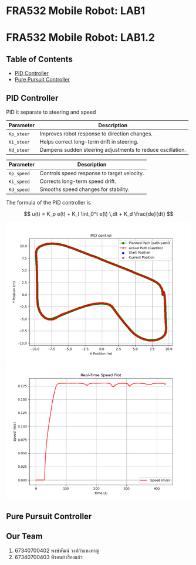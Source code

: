 # FRA532 Mobile Robot: LAB1

# FRA532 Mobile Robot: LAB1.2

## Table of Contents
- [PID Controller](#pid-controller)
- [Pure Pursuit Controller](#pure-pursuit-controller)

## PID Controller
PID it separate to steering and speed 

| Parameter | Description |
|-----------|------------|
| `Kp_steer` | Improves robot response to direction changes. |
| `Ki_steer` | Helps correct long-term drift in steering. |
| `Kd_steer` | Dampens sudden steering adjustments to reduce oscillation. |

| Parameter | Description |
|-----------|------------|
| `Kp_speed` | Controls speed response to target velocity. |
| `Ki_speed` | Corrects long-term speed drift. |
| `Kd_speed` | Smooths speed changes for stability. |

The formula of the PID controller is 

$$ u(t) = K_p e(t) + K_I \int_0^t e(t) \,dt + K_d \frac{de}{dt} $$

![Image Description](https://github.com/peeradonmoke2002/FRA532_LAB1_6702_6703/blob/Path-Tracking-Controller/robot_controller/result/PID/PID_path.png)
![Image Description](https://github.com/peeradonmoke2002/FRA532_LAB1_6702_6703/blob/Path-Tracking-Controller/robot_controller/result/PID/PID_speed.png)



## Pure Pursuit Controller



## Our Team

1. 67340700402 พงษ์พัฒน์ วงศ์กำแหงหาญ
2. 67340700403 พีรดนย์ เรืองแก้ว
